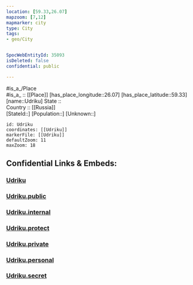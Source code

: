 ```yaml
---
location: [59.33,26.07] 
mapzoom: [7,12] 
mapmarker: city 
type: City
tags:
- geo/City


SpocWebEntityId: 35093
isDeleted: false
confidential: public

---
```

#is_a_/Place  
#is_a_ :: [[Place]] 
[has_place_longitude::26.07] 
[has_place_latitude::59.33] 
[name::Udriku] 
State ::  
Country :: [[Russia]]  
[StateId::] 
[Population::] 
[Unknown::] 


```leaflet
id: Udriku
coordinates: [[Udriku]] 
markerFile: [[Udriku]] 
defaultZoom: 11 
maxZoom: 18
```


## Confidential Links & Embeds: 

### [Udriku](/_Standards/Earth/Continent/Europe/Europe~North/Estonia/Counties~Estonia/Lääne-Viru/City/Udriku.md) 

### [Udriku.public](/_public/Earth/Continent/Europe/Europe~North/Estonia/Counties~Estonia/Lääne-Viru/City/Udriku.public.md) 

### [Udriku.internal](/_internal/Earth/Continent/Europe/Europe~North/Estonia/Counties~Estonia/Lääne-Viru/City/Udriku.internal.md) 

### [Udriku.protect](/_protect/Earth/Continent/Europe/Europe~North/Estonia/Counties~Estonia/Lääne-Viru/City/Udriku.protect.md) 

### [Udriku.private](/_private/Earth/Continent/Europe/Europe~North/Estonia/Counties~Estonia/Lääne-Viru/City/Udriku.private.md) 

### [Udriku.personal](/_personal/Earth/Continent/Europe/Europe~North/Estonia/Counties~Estonia/Lääne-Viru/City/Udriku.personal.md) 

### [Udriku.secret](/_secret/Earth/Continent/Europe/Europe~North/Estonia/Counties~Estonia/Lääne-Viru/City/Udriku.secret.md)

